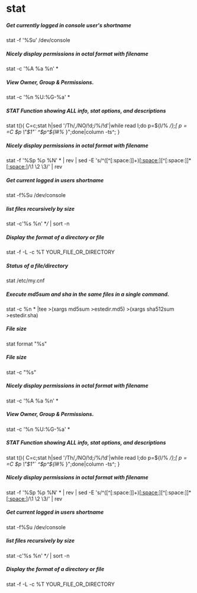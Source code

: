 # stat

##### Get currently logged in console user's shortname

   stat  -f '%Su' /dev/console

##### Nicely display permissions in octal format with filename

   stat  -c '%A %a %n' *

##### View Owner, Group & Permissions.

   stat  -c '%n %U:%G-%a' *

##### STAT Function showing ALL info, stat options, and descriptions

   stat t(){ C=c;stat h|sed '/Th/,/NO/!d;/%/!d'|while read l;do p=${l/% */};[ $p == %Z ]&&C=fc&&echo ^FS:^;echo "`stat -$C $p \"$1\"` ^$p^${l#%* }";done|column -ts^; }

##### Nicely display permissions in octal format with filename

   stat  -f '%Sp %p %N' * | rev | sed -E 's/^([^[:space:]]+)[[:space:]]([[:digit:]]{4})[^[:space:]]*[[:space:]]([^[:space:]]+)/\1 \2 \3/' | rev

##### Get current logged in users shortname

   stat  -f%Su /dev/console

##### list files recursively by size

   stat  -c'%s %n' **/* | sort -n

##### Display the format of a directory or file

   stat  -f -L -c %T YOUR_FILE_OR_DIRECTORY

##### Status of a file/directory

   stat  /etc/my.cnf

##### Execute md5sum and sha in the same files in a single command.

   stat  -c %n * |tee >(xargs md5sum >estedir.md5) >(xargs sha512sum  >estedir.sha)

##### File size

   stat  format "%s" <file>

##### File size

   stat  -c "%s" <file>

##### Nicely display permissions in octal format with filename

   stat  -c '%A %a %n' *

##### View Owner, Group & Permissions.

   stat  -c '%n %U:%G-%a' *

##### STAT Function showing ALL info, stat options, and descriptions

   stat t(){ C=c;stat h|sed '/Th/,/NO/!d;/%/!d'|while read l;do p=${l/% */};[ $p == %Z ]&&C=fc&&echo ^FS:^;echo "`stat -$C $p \"$1\"` ^$p^${l#%* }";done|column -ts^; }

##### Nicely display permissions in octal format with filename

   stat  -f '%Sp %p %N' * | rev | sed -E 's/^([^[:space:]]+)[[:space:]]([[:digit:]]{4})[^[:space:]]*[[:space:]]([^[:space:]]+)/\1 \2 \3/' | rev

##### Get current logged in users shortname

   stat  -f%Su /dev/console

##### list files recursively by size

   stat  -c'%s %n' **/* | sort -n

##### Display the format of a directory or file

   stat  -f -L -c %T YOUR_FILE_OR_DIRECTORY
